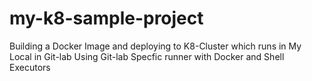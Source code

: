 # my-k8-sample-project

Building a Docker Image and deploying to K8-Cluster which runs in My Local in Git-lab Using Git-lab Specfic runner with Docker and Shell Executors
